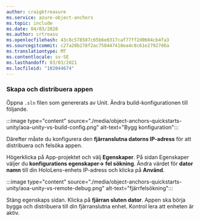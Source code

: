 ```yaml
---
author: craigktreasure
ms.service: azure-object-anchors
ms.topic: include
ms.date: 04/03/2020
ms.author: crtreasu
ms.openlocfilehash: 43c8c578587c65b6e0317caf77ff2d0604cb4fa3
ms.sourcegitcommit: c27a20b278f2ac758447418ea4c8c61e27927d6a
ms.translationtype: MT
ms.contentlocale: sv-SE
ms.lasthandoff: 03/03/2021
ms.locfileid: "102044674"
---
```

### <a name="build-and-deploy-the-app"></a>Skapa och distribuera appen

Öppna `.sln` filen som genererats av Unit. Ändra build-konfigurationen till följande.

:::image type="content" source="./media/object-anchors-quickstarts-unity/aoa-unity-vs-build-config.png" alt-text="Bygg konfiguration":::

Därefter måste du konfigurera den **fjärranslutna datorns IP-adress** för att distribuera och felsöka appen.

Högerklicka på App-projektet och välj **Egenskaper**. På sidan Egenskaper väljer du **konfigurations egenskaper-> fel sökning**. Ändra värdet för **dator namn** till din HoloLens-enhets IP-adress och klicka på **Använd**.

:::image type="content" source="./media/object-anchors-quickstarts-unity/aoa-unity-vs-remote-debug.png" alt-text="fjärrfelsökning":::

Stäng egenskaps sidan. Klicka på **fjärran sluten dator**. Appen ska börja bygga och distribuera till din fjärranslutna enhet. Kontrol lera att enheten är aktiv.
